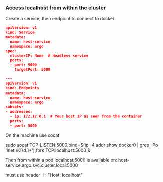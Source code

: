 ### Access localhost from within the cluster


Create a service, then endpoint to connect to docker
```json
apiVersion: v1
kind: Service
metadata:
  name: host-service
  namespace: argo
spec:
  clusterIP: None  # Headless service
  ports:
  - port: 5000
    targetPort: 5000

---
apiVersion: v1
kind: Endpoints
metadata:
  name: host-service
  namespace: argo
subsets:
- addresses:
  - ip: 172.17.0.1  # Your host IP as seen from the container
  ports:
  - port: 5000
```

On the machine use socat

sudo socat TCP-LISTEN:5000,bind=$(ip -4 addr show docker0 | grep -Po 'inet \K[\d.]+'),fork TCP:localhost:5000 &

Then from within a pod localhost:5000 is available on: host-service.argo.svc.cluster.local:5000

must use header -H "Host: localhost"
